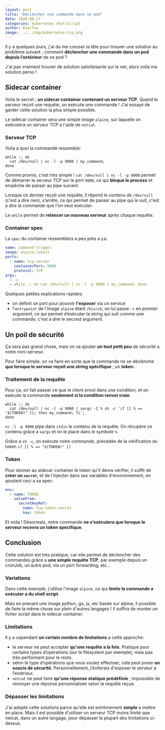 ```yaml
---
layout: post
title: "Déclencher une commande dans un pod"
date: 2020-08-27
categories: kubernetes shellscript
author: Knarfux
image: ../../img/kubernetes-tcp.png
---
```


Il y a quelques jours, j'ai du me creuser la tête pour trouver une solution au problème suivant ; comment **déclencher une commande dans un pod depuis l’extérieur** de ce pod ?

J'ai pas vraiment trouver de solution satisfaisante sur le net, alors voila ma solution perso !

## Sidecar container

Voila le secret ; **un sidecar container contenant un serveur TCP**. Quand le serveur reçoit une requête, on exécute une commande ! J'ai essayé de garder cette solution la plus simple possible.

Le sidecar container sera une simple image `alpine`, sur laquelle on exécutera un serveur TCP a l'aide de `netcat`.

### Serveur TCP

Voila a quoi la commande ressemble:

```shell
while :; do
  cat /dev/null | nc -l -p 9000 | my_command;
done
```

Comme promis, c'est très simple ! `cat /dev/null | nc -l -p 9000` permet de démarrer le serveur TCP sur le port `9000`, ce qui **bloque le process** et empêche de passer au pipe suivant.

Lorsque ce dernier reçoit une requête, il répond le contenu de `/dev/null` (c'est a dire rien), s’arrête, ce qui permet de passer au pipe qui le suit, c'est a dire la commande que l'on veut exécuter.

Le `while` permet de **relancer un nouveau serveur** après chaque requête.

### Container spec

La `spec` du container ressemblera a peu prés a ça:

```yaml
name: command-trigger
image: alpine:latest
ports:
  - name: tcp-server
    containerPort: 9000
    protocol: TCP
args:
  - -c
  - while :; do cat /dev/null | nc -l -p 9000 | my_command; done
```

Quelques petites explications rapides:

- on définit un port pour pouvoir **l'exposer** via un service
- l'`entrypoint` de l'image `alpine` étant `/bin/sh`, on lui passe `-c` en premier argument, ce qui permet d’exécuter la string qui suit comme une commande, c'est a dire le second argument.

## Un poil de sécurité

Ça sera pas grand chose, mais on va ajouter **un tout petit peu** de sécurité a notre mini-serveur.

Pour faire simple, on va faire en sorte que la commande ne se déclenche **que lorsque le serveur reçoit une string spécifique** ; un **token**.

### Traitement de la requête

Pour ça, on fait passer ce que le client envoi dans une condition, et on exécute la commande **seulement si la condition renvoi vraie**:

```shell
while :; do
  cat /dev/null | nc -l -p 9000 | xargs -I % sh -c 'if [[ % == "$(TOKEN)" ]]; then my_command; fi';
done
```

`nc -l -p 9000` pipe dans `stdin` le contenu de la requête. On récupère ce contenu grâce a `xargs` et on le place dans le symbole `%`.

Grâce a `sh -c`, on exécute notre commande, précédée de la vérification du token `if [[ % == "$(TOKEN)" ]]`

### Token

Pour donner au sidecar container le token qu'il devra vérifier, il suffit de **créer un `secret`**, et de l'injecter dans ses variables d'environnement, en ajoutant ceci a sa spec:

```yaml
env:
  - name: TOKEN
    valueFrom:
      secretKeyRef:
        name: tcp-token-secret
        key: token
```

Et voila ! Désormais, notre commande **ne s’exécutera que lorsque le serveur recevra un token spécifique**.

## Conclusion

Cette solution est très pratique, car elle permet de déclencher des commandes grâce a **une simple requête TCP**, par exemple depuis un cronJob, un autre pod, via un port forwarding, etc...

### Variations

Dans cette exemple, j'utilise l'image `alpine`, ce qui **limite la commande a exécuter a du shell script**.

Mais en prenant une image python, go, js, etc basée sur alpine, il possible de faire la même chose sur plein d'autres langages ! Il suffira de monter un ficher script dans le sidecar container.

### Limitations

Il y a cependant **un certain nombre de limitations** a cette approche:

- le serveur ne peut accepter **qu'une requête a la fois**. Pratique pour certains types d’opérations (sur le filesystem par exemple), mais pas très performant pour le reste.
- selon le type d’opérations que vous voulez effectuer, cela peut poser **un soucis de sécurité**. Personnellement, j’éviterais d'exposer le serveur a l’extérieur.
- `netcat` ne peut faire **qu'une réponse statique prédéfinie** ; impossible de renvoyer une réponse personnalisée selon la requête reçue.

### Dépasser les limitations

J'ai adopté cette solutions parce qu'elle est extrêmement **simple** a mettre en place. Mais il est possible d'utiliser un serveur TCP moins limité que netcat, dans un autre langage, pour dépasser la plupart des limitations ci-dessus.
